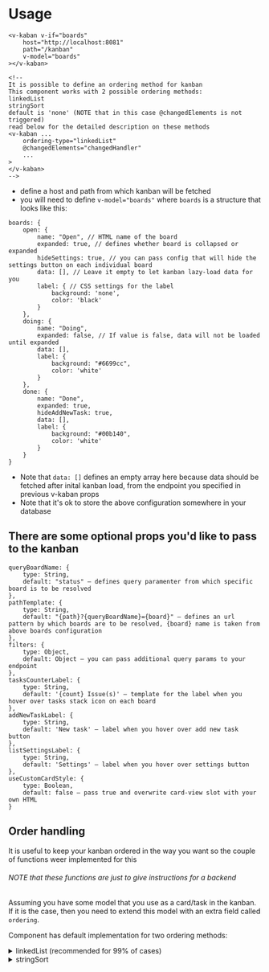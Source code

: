 # Usage
```
<v-kaban v-if="boards"
    host="http://localhost:8081"
    path="/kanban"
    v-model="boards"
></v-kaban>

<!-- 
It is possible to define an ordering method for kanban
This component works with 2 possible ordering methods:
linkedList
stringSort
default is 'none' (NOTE that in this case @changedElements is not triggered)
read below for the detailed description on these methods
<v-kaban ...
    ordering-type="linkedList"
    @changedElements="changedHandler"
    ...
>
</v-kaban>
-->
```
- define a host and path from which kanban will be fetched
- you will need to define `v-model="boards"` where `boards` is a structure that looks like this:
```
boards: {
    open: {
        name: "Open", // HTML name of the board
        expanded: true, // defines whether board is collapsed or expanded
        hideSettings: true, // you can pass config that will hide the settings button on each individual board
        data: [], // Leave it empty to let kanban lazy-load data for you
        label: { // CSS settings for the label
            background: 'none',
            color: 'black'
        }
    },
    doing: {
        name: "Doing",
        expanded: false, // If value is false, data will not be loaded until expanded
        data: [],
        label: {
            background: "#6699cc",
            color: 'white'
        }
    },
    done: {
        name: "Done",
        expanded: true,
        hideAddNewTask: true,
        data: [],
        label: {
            background: "#00b140",
            color: 'white'
        }
    }
}
```
- Note that `data: []` defines an empty array here because data should be fetched after inital
kanban load, from the endpoint you specified in previous v-kaban props
- Note that it's ok to store the above configuration somewhere in your database

## There are some optional props you'd like to pass to the kanban
```
queryBoardName: {
    type: String,
    default: "status" – defines query paramenter from which specific board is to be resolved
},
pathTemplate: {
    type: String,
    default: "{path}?{queryBoardName}={board}" – defines an url pattern by which boards are to be resolved, {board} name is taken from above boards configuration
},
filters: {
    type: Object,
    default: Object – you can pass additional query params to your endpoint
},
tasksCounterLabel: {
    type: String,
    default: '{count} Issue(s)' – template for the label when you hover over tasks stack icon on each board
},
addNewTaskLabel: {
    type: String,
    default: 'New task' – label when you hover over add new task button
},
listSettingsLabel: {
    type: String,
    default: 'Settings' – label when you hover over settings button
},
useCustomCardStyle: {
    type: Boolean,
    default: false – pass true and overwrite card-view slot with your own HTML
}
```

## Order handling

It is useful to keep your kanban ordered in the way you want
so the couple of functions weer implemented for this

###### NOTE that these functions are just to give instructions for a backend

Assuming you have some model that you use as a card/task in the kanban.
If it is the case, then you need to extend this model with an extra field called `ordering`.

Component has default implementation for two ordering methods:

<details>
<summary>linkedList (recommended for 99% of cases)</summary>

### Linked list is nothing more than a list with the items having links to the next item and a flag that tells whether element is on the top

The structure of the list is as follows:
```
[
    ...,
    {
        id: <int>,
        ....,
        ordering: {
            is_head: <bool>,
            next: <int>
        },
        ....
    },
    ...,
]
```
#### Please note that actual sorting should be done on the backend 
Component is only responsible for correct setting of a given properties and emitting an array
with changed elements via event `@changedElements`

It is your responsibility to save it on the backend side and output in the correct order on page load.
Otherwise, it will lead to an unexpected behaviour.
</details>

<details>
<summary>stringSort</summary>

### String sort seems to be quite hacky solution ;)

However, the idea behind is to reduce pressure for the backend by providing strings with numbers as
ordering entries. 

Let's say you have a lot of different boards and all you do is dragging them only from left to right.
In case of `linkedList` you'd usually have to update 2-3 elements while with `stringSort` you'd only need
to update 2 elements maximum and more frequently only 1 element!
Additionally, all you need to update in this case is a string field and not the whole object.
So, if such a speedup is desired in your system, 
then this solution is for you :)

The structure of the item in this case is as follows
```
[
    ...,
    {
        id: <int>,
        ....,
        ordering: <string>,
        ....
    },
    ...,
]
```

On the backend sorting for this can be done by using simple `ORDER BY ordering ASC` statement

##### How does it work???

Each element of the given sequence has its string that describes the position 
of the element inside the board. When adding element between other two elements, it receives the 
ordering string value as a string concat of the surrounding elements. For instance putting an element 
between 1 and 2 will produce 12 ordering string for this element.


###### Please note that this method is more efficient in terms of updating speed, ....
However, dragging big amount of elements inside one board can lead to really large strings produced by this method.
Therefore, use it on the boards that do not require frequent swap inside
one board. Otherwise, use stable linkedList sorting feature.
</details>